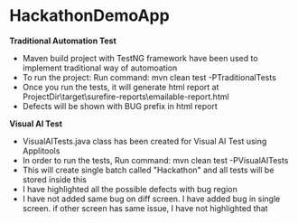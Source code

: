 # HackathonDemoApp

**Traditional Automation Test**
- Maven build project with TestNG framework have been used to implement traditional way of automoation
- To run the project: Run command: mvn clean test -PTraditionalTests
- Once you run the tests, it will generate html report at ProjectDir\target\surefire-reports\emailable-report.html
- Defects will be shown with BUG prefix in html report

**Visual AI Test**
- VisualAITests.java class has been created for Visual AI Test using Applitools
- In order to run the tests, Run command: mvn clean test -PVisualAITests
- This will create single batch called "Hackathon" and all tests will be stored inside this
- I have highlighted all the possible defects with bug region
- I have not added same bug on diff screen. I have added bug in single screen. if other screen has same issue, I have not highlighted that


